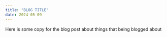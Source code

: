 ```yaml
---
title: "BLOG TITLE"
date: 2024-05-09
---
```

Here is some copy for the blog post about things that being blogged about
